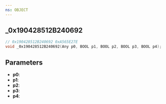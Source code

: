 ```yaml
---
ns: OBJECT
---
```

## _0x190428512B240692

```c
// 0x190428512B240692 0xA565E27E
void _0x190428512B240692(Any p0, BOOL p1, BOOL p2, BOOL p3, BOOL p4);
```


## Parameters
* **p0**: 
* **p1**: 
* **p2**: 
* **p3**: 
* **p4**: 

